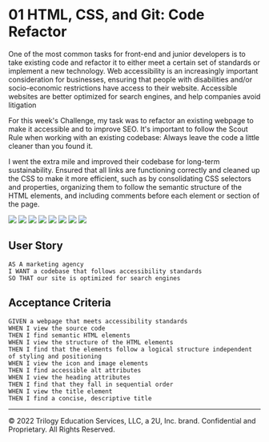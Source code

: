 # 01 HTML, CSS, and Git: Code Refactor

One of the most common tasks for front-end and junior developers is to take existing code and refactor it to either meet a certain set of standards or implement a new technology. Web accessibility is an increasingly important consideration for businesses, ensuring that people with disabilities and/or socio-economic restrictions have access to their website. Accessible websites are better optimized for search engines, and help companies avoid litigation

For this week's Challenge, my task was to refactor an existing webpage to make it accessible and to improve SEO. It's important to follow the Scout Rule when working with an existing codebase: Always leave the code a little cleaner than you found it. 

I went the extra mile and improved their codebase for long-term sustainability. Ensured that all links are functioning correctly and cleaned up the CSS to make it more efficient, such as by consolidating CSS selectors and properties, organizing them to follow the semantic structure of the HTML elements, and including comments before each element or section of the page.

<img src="./images/assests/Screen Shot 1.png" />
<img src="./images/Screen Shot 2022-06-15 at 8.25.41 PM.png" />
<img src="./images/Screen Shot 2022-06-15 at 8.25.53 PM.png" />
<img src="./images/Screen Shot 2022-06-15 at 8.26.05 PM.png" />
<img src="./images/Screen Shot 2022-06-15 at 8.26.19 PM.png" />
<img src="./images/Screen Shot 2022-06-15 at 8.26.30 PM.png" />
<img src="./images/Screen Shot 2022-06-15 at 8.26.45 PM.png" />
<img src="./images/Screen Shot 2022-06-15 at 8.26.55 PM.png" />

## User Story

```
AS A marketing agency
I WANT a codebase that follows accessibility standards
SO THAT our site is optimized for search engines
```

## Acceptance Criteria

```
GIVEN a webpage that meets accessibility standards
WHEN I view the source code
THEN I find semantic HTML elements
WHEN I view the structure of the HTML elements
THEN I find that the elements follow a logical structure independent of styling and positioning
WHEN I view the icon and image elements
THEN I find accessible alt attributes
WHEN I view the heading attributes
THEN I find that they fall in sequential order
WHEN I view the title element
THEN I find a concise, descriptive title
```

- - -
© 2022 Trilogy Education Services, LLC, a 2U, Inc. brand. Confidential and Proprietary. All Rights Reserved.
